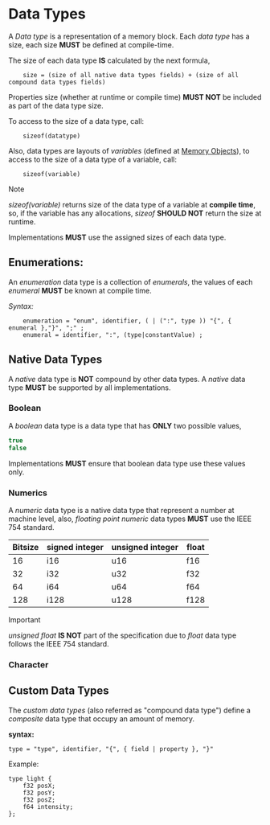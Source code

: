 # Data Types

A _Data type_ is a representation of a memory block.
Each *data type* has a size, each size **MUST** be defined at compile-time.

The size of each data type **IS** calculated by the next formula,
```
    size = (size of all native data types fields) + (size of all compound data types fields)
```

Properties size (whether at runtime or compile time) **MUST NOT** be included as part of the data type size.

To access to the size of a data type, call:
```
    sizeof(datatype)
```
Also, data types are layouts of _variables_ (defined at [Memory Objects](staging/memory_objects.md)),
to access to the size of a data type of a variable, call:

```
    sizeof(variable)
```

>[!NOTE]
> _sizeof(variable)_ returns size of the data type of a variable at **compile time**, so, if the variable has any allocations,
> _sizeof_ **SHOULD NOT** return the size at runtime.


Implementations **MUST** use the assigned sizes of each data type.

## Enumerations:

An *enumeration* data type is a collection of _enumerals_, the values
of each *enumeral* **MUST** be known at compile time.

*Syntax:*

```ebnf
    enumeration = "enum", identifier, ( | (":", type )) "{", { enumeral },"}", ";" ;
    enumeral = identifier, ":", (type|constantValue) ;
```


## Native Data Types

A _native_ data type is **NOT** compound by other data types.
A _native_ data type **MUST** be supported by all implementations.

### Boolean

A *boolean* data type is a data type that has **ONLY** two possible values,
```C
true
false
```
Implementations **MUST** ensure that boolean data type use these values only.

### Numerics

A *numeric* data type is a native data type that represent a number at machine level, also,
*floating point numeric* data types **MUST** use the IEEE 754 standard.

| Bitsize  | signed integer | unsigned integer | float |
|-|-|-|-|
| 16   |  i16  | u16  | f16  |
| 32   |  i32  | u32  | f32  |
| 64   |  i64  | u64  | f64  |
| 128  |  i128 | u128 | f128 |

>[!IMPORTANT]
> _unsigned float_ **IS NOT** part of the specification due to _float_ data type follows the IEEE 754 standard.

### Character

## Custom Data Types

The _custom data types_ (also referred as "compound data type") define a *composite* data type that occupy an amount of memory.

**syntax:**

```ebnf
type = "type", identifier, "{", { field | property }, "}"
```

Example:
```
type light {
    f32 posX;
    f32 posY;
    f32 posZ;
    f64 intensity;
};
```